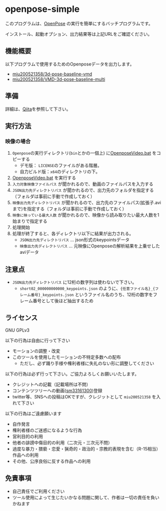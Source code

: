 # openpose-simple

このプログラムは、[OpenPose](https://github.com/CMU-Perceptual-Computing-Lab/openpose) の実行を簡単にするバッチプログラムです。

インストール、起動オプション、出力結果等は上記URLをご確認ください。

## 機能概要

以下プログラムで使用するためのOpenposeデータを出力します。

 - [miu200521358/3d-pose-baseline-vmd](https://github.com/miu200521358/3d-pose-baseline-vmd)
 - [miu200521358/VMD-3d-pose-baseline-multi](https://github.com/miu200521358/VMD-3d-pose-baseline-multi)


## 準備

詳細は、[Qiita](https://qiita.com/miu200521358/items/d826e9d70853728abc51)を参照して下さい。

## 実行方法

### 映像の場合

1. `Openpose`の実行ディレクトリ(`bin`とかの一個上) に[OpenposeVideo.bat](OpenposeVideo.bat) をコピーする
    - デモ版： `LICENSE`のファイルがある階層。
    - 自力ビルド版：`x64`のディレクトリの下。
1. [OpenposeVideo.bat](OpenposeVideo.bat) を実行する
1. `入力対象映像ファイルパス` が聞かれるので、動画のファイルパスを入力する
1. `JSON出力先ディレクトリパス` が聞かれるので、出力先のフォルダを指定する（フォルダは事前に手動で作成しておく）
1. `映像出力先ディレクトリパス` が聞かれるので、出力先のファイルパス(拡張子.aviまで)を指定する（フォルダは事前に手動で作成しておく）
1. `映像に映っている最大人数` が聞かれるので、映像から読み取りたい最大人数を1始まりで指定する
1. 処理開始
1. 処理が終了すると、各ディレクトリ以下に結果が出力される。
    - `JSON出力先ディレクトリパス` … json形式のkeypointsデータ
    - `映像出力先ディレクトリパス` … 元映像にOpenposeの解析結果を上乗せしたaviデータ

## 注意点

- `JSON出力先ディレクトリパス` に12桁の数字列は使わないで下さい。
    - `short02_000000000000_keypoints.json` のように、`{任意ファイル名}_{フレーム番号}_keypoints.json` というファイル名のうち、12桁の数字をフレーム番号として後ほど抽出するため

## ライセンス
GNU GPLv3

以下の行為は自由に行って下さい

- モーションの調整・改変
- このツールを使用したモーションの不特定多数への配布
    - ただし、必ず踊り手様や権利者様に失礼のない形に調整してください

以下の行為は必ず行って下さい。ご協力よろしくお願いいたします。

- クレジットへの記載（記載場所は不問）
- コンテンツツリーへの動画\([sm33161300](http://www.nicovideo.jp/watch/sm33161300)\)登録
- twitter等、SNSへの投稿はOKですが、クレジットとして `miu200521358` を入れて下さい

以下の行為はご遠慮願います

- 自作発言
- 権利者様のご迷惑になるような行為
- 営利目的の利用
- 他者の誹謗中傷目的の利用（二次元・三次元不問）
- 過度な暴力・猥褻・恋愛・猟奇的・政治的・宗教的表現を含む（R-15相当）作品への利用
- その他、公序良俗に反する作品への利用

## 免責事項

- 自己責任でご利用ください
- ツール使用によって生じたいかなる問題に関して、作者は一切の責任を負いかねます
